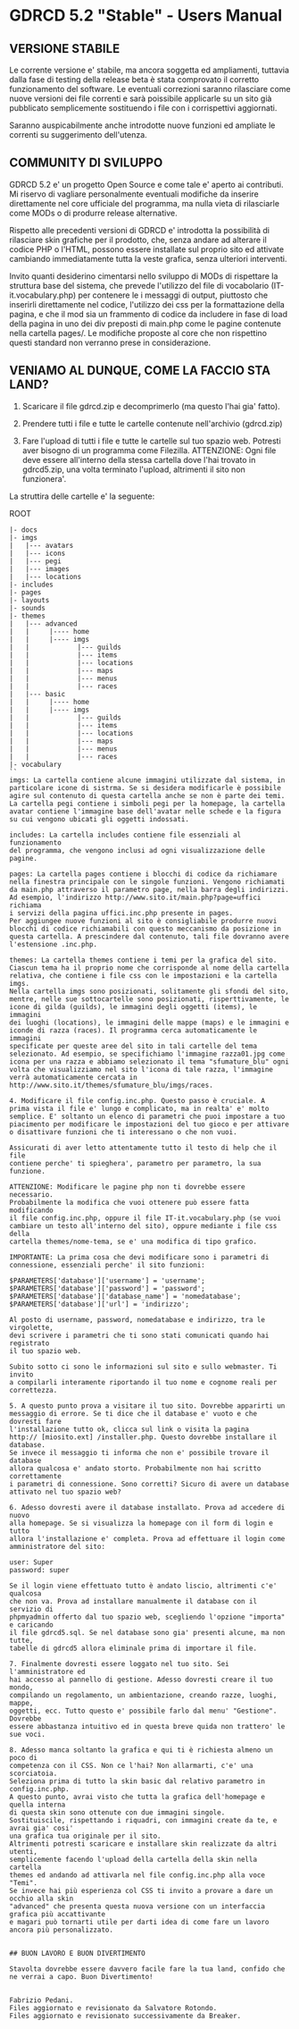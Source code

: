 # GDRCD 5.2 "Stable" - Users Manual



## VERSIONE STABILE

Le corrente versione e' stabile, ma ancora soggetta ed ampliamenti,
tuttavia dalla fase di testing della release beta è stata
comprovato il corretto funzionamento del software.
Le eventuali correzioni saranno rilasciare come nuove versioni 
dei file correnti e sarà poissibile applicarle su un sito già pubblicato
semplicemente sostituendo i file con i corrispettivi aggiornati.

Saranno auspicabilmente anche introdotte nuove funzioni ed
ampliate le correnti su suggerimento dell'utenza.


## COMMUNITY DI SVILUPPO

GDRCD 5.2 e' un progetto Open Source e come tale e' aperto ai contributi.
Mi riservo di vagliare personalmente eventuali modifiche da
inserire direttamente nel core ufficiale del programma, ma nulla
vieta di rilasciarle come MODs o di produrre release alternative.

Rispetto alle precedenti versioni di GDRCD e' introdotta la
possibilità di rilasciare skin grafiche per il prodotto, che,
senza andare ad alterare il codice PHP o l'HTML, possono essere
installate sul proprio sito ed attivate cambiando immediatamente
tutta la veste grafica, senza ulteriori interventi.

Invito quanti desiderino cimentarsi nello sviluppo di MODs di
rispettare la struttura base del sistema, che prevede l'utilizzo
del file di vocabolario (IT-it.vocabulary.php) per contenere le
i messaggi di output, piuttosto che inserirli direttamente nel codice, 
l'utilizzo dei css per la formattazione della pagina, e che il mod sia
un frammento di codice da includere in fase di load della pagina
in uno dei div preposti di main.php come le pagine contenute nella
cartella pages/. Le modifiche proposte al core che non rispettino
questi standard non verranno prese in considerazione.


## VENIAMO AL DUNQUE, COME LA FACCIO STA LAND?

1. Scaricare il file gdrcd.zip e decomprimerlo (ma questo l'hai gia' 
fatto).

2. Prendere tutti i file e tutte le cartelle contenute nell'archivio 
(gdrcd.zip)

3. Fare l'upload di tutti i file e tutte le cartelle sul tuo spazio 
web. Potresti aver bisogno di un programma come Filezilla.
ATTENZIONE: Ogni file deve essere all'interno della stessa cartella 
dove l'hai trovato in gdrcd5.zip, una volta terminato l'upload, 
altrimenti il sito non funzionera'.

La struttira delle cartelle e' la seguente:

ROOT

````
|- docs
|- imgs
|   |--- avatars
|   |--- icons
|   |--- pegi
|	|--- images
|	|--- locations
|- includes
|- pages
|- layouts
|- sounds
|- themes
|   |--- advanced
|	|	  |---- home
|   |     |---- imgs
|   |            |--- guilds
|   |	         |--- items
|   |	         |--- locations
|   |	         |--- maps
|   |	         |--- menus
|   |	   	 	 |--- races
|   |--- basic
|	|	  |---- home
|   |     |---- imgs
|   |            |--- guilds
|   |	         |--- items
|   |	         |--- locations
|   |	         |--- maps
|   |	         |--- menus
|   |	   	 	 |--- races
|- vocabulary
``
imgs: La cartella contiene alcune immagini utilizzate dal sistema, in
particolare icone di sistrma. Se si desidera modificarle è possibile 
agire sul contenuto di questa cartella anche se non è parte dei temi.
La cartella pegi contiene i simboli pegi per la homepage, la cartella
avatar contiene l'immagine base dell'avatar nelle schede e la figura
su cui vengono ubicati gli oggetti indossati.

includes: La cartella includes contiene file essenziali al funzionamento
del programma, che vengono inclusi ad ogni visualizzazione delle pagine.

pages: La cartella pages contiene i blocchi di codice da richiamare
nella finestra principale con le singole funzioni. Vengono richiamati
da main.php attraverso il parametro page, nella barra degli indirizzi.
Ad esempio, l'indirizzo http://www.sito.it/main.php?page=uffici richiama
i servizi della pagina uffici.inc.php presente in pages.
Per aggiungee nuove funzioni al sito è consigliabile produrre nuovi
blocchi di codice richiamabili con questo meccanismo da posizione in
questa cartella. A prescindere dal contenuto, tali file dovranno avere
l'estensione .inc.php.

themes: La cartella themes contiene i temi per la grafica del sito.
Ciascun tema ha il proprio nome che corrisponde al nome della cartella
relativa, che contiene i file css con le impostazioni e la cartella imgs.
Nella cartella imgs sono posizionati, solitamente gli sfondi del sito,
mentre, nelle sue sottocartelle sono posizionati, risperttivamente, le
icone di gilda (guilds), le immagini degli oggetti (items), le immagini
dei luoghi (locations), le immagini delle mappe (maps) e le immagini e
iconde di razza (races). Il programma cerca automaticamente le immagini
specificate per queste aree del sito in tali cartelle del tema 
selezionato. Ad esempio, se specifichiamo l'immagine razza01.jpg come
icona per una razza e abbiamo selezionato il tema "sfumature_blu" ogni
volta che visualizziamo nel sito l'icona di tale razza, l'immagine
verrà automaticamente cercata in 
http://www.sito.it/themes/sfumature_blu/imgs/races.

4. Modificare il file config.inc.php. Questo passo è cruciale. A 
prima vista il file e' lungo e complicato, ma in realta' e' molto 
semplice. E' soltanto un elenco di parametri che puoi impostare a tuo 
piacimento per modificare le impostazioni del tuo gioco e per attivare 
o disattivare funzioni che ti interessano o che non vuoi.

Assicurati di aver letto attentamente tutto il testo di help che il file 
contiene perche' ti spieghera', parametro per parametro, la sua funzione.

ATTENZIONE: Modificare le pagine php non ti dovrebbe essere necessario.
Probabilmente la modifica che vuoi ottenere può essere fatta modificando 
il file config.inc.php, oppure il file IT-it.vocabulary.php (se vuoi 
cambiare un testo all'interno del sito), oppure mediante i file css della 
cartella themes/nome-tema, se e' una modifica di tipo grafico.

IMPORTANTE: La prima cosa che devi modificare sono i parametri di 
connessione, essenziali perche' il sito funzioni:

$PARAMETERS['database']['username'] = 'username'; 
$PARAMETERS['database']['password'] = 'password'; 
$PARAMETERS['database']['database_name'] = 'nomedatabase'; 
$PARAMETERS['database']['url'] = 'indirizzo';

Al posto di username, password, nomedatabase e indirizzo, tra le virgolette, 
devi scrivere i parametri che ti sono stati comunicati quando hai registrato
il tuo spazio web.

Subito sotto ci sono le informazioni sul sito e sullo webmaster. Ti invito
a compilarli interamente riportando il tuo nome e cognome reali per 
correttezza.

5. A questo punto prova a visitare il tuo sito. Dovrebbe apparirti un 
messaggio di errore. Se ti dice che il database e' vuoto e che dovresti fare
l'installazione tutto ok, clicca sul link o visita la pagina 
http:// [miosito.ext] /installer.php. Questo dovrebbe installare il database.
Se invece il messaggio ti informa che non e' possibile trovare il database
allora qualcosa e' andato storto. Probabilmente non hai scritto correttamente
i parametri di connessione. Sono corretti? Sicuro di avere un database
attivato nel tuo spazio web?

6. Adesso dovresti avere il database installato. Prova ad accedere di nuovo
alla homepage. Se si visualizza la homepage con il form di login e tutto 
allora l'installazione e' completa. Prova ad effettuare il login come
amministratore del sito:

user: Super
password: super

Se il login viene effettuato tutto è andato liscio, altrimenti c'e' qualcosa
che non va. Prova ad installare manualmente il database con il servizio di
phpmyadmin offerto dal tuo spazio web, scegliendo l'opzione "importa" e caricando
il file gdrcd5.sql. Se nel database sono gia' presenti alcune, ma non tutte, 
tabelle di gdrcd5 allora eliminale prima di importare il file.

7. Finalmente dovresti essere loggato nel tuo sito. Sei l'amministratore ed
hai accesso al pannello di gestione. Adesso dovresti creare il tuo mondo,
compilando un regolamento, un ambientazione, creando razze, luoghi, mappe, 
oggetti, ecc. Tutto questo e' possibile farlo dal menu' "Gestione". Dovrebbe
essere abbastanza intuitivo ed in questa breve quida non trattero' le sue voci.

8. Adesso manca soltanto la grafica e qui ti è richiesta almeno un poco di 
competenza con il CSS. Non ce l'hai? Non allarmarti, c'e' una scorciatoia.
Seleziona prima di tutto la skin basic dal relativo parametro in config.inc.php.
A questo punto, avrai visto che tutta la grafica dell'homepage e quella interna 
di questa skin sono ottenute con due immagini singole. 
Sostituiscile, rispettando i riquadri, con immagini create da te, e avrai gia' cosi' 
una grafica tua originale per il sito. 
Altrimenti potresti scaricare e installare skin realizzate da altri utenti, 
semplicemente facendo l'upload della cartella della skin nella cartella
themes ed andando ad attivarla nel file config.inc.php alla voce "Temi".
Se invece hai più esperienza col CSS ti invito a provare a dare un occhio alla skin
"advanced" che presenta questa nuova versione con un interfaccia grafica più accattivante
e magari può tornarti utile per darti idea di come fare un lavoro ancora più personalizzato.


## BUON LAVORO E BUON DIVERTIMENTO

Stavolta dovrebbe essere davvero facile fare la tua land, confido che
ne verrai a capo. Buon Divertimento!


Fabrizio Pedani.
Files aggiornato e revisionato da Salvatore Rotondo.
Files aggiornato e revisionato successivamente da Breaker.